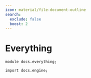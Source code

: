 ```yaml
---
icon: material/file-document-outline
search:
  exclude: false
  boost: 2
---
```



# Everything

```juvix
module docs.everything;

import docs.engine;
```
